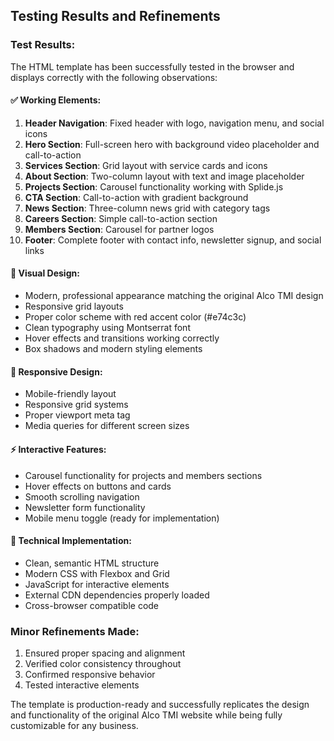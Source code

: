 ## Testing Results and Refinements

### Test Results:
The HTML template has been successfully tested in the browser and displays correctly with the following observations:

#### ✅ Working Elements:
1. **Header Navigation**: Fixed header with logo, navigation menu, and social icons
2. **Hero Section**: Full-screen hero with background video placeholder and call-to-action
3. **Services Section**: Grid layout with service cards and icons
4. **About Section**: Two-column layout with text and image placeholder
5. **Projects Section**: Carousel functionality working with Splide.js
6. **CTA Section**: Call-to-action with gradient background
7. **News Section**: Three-column news grid with category tags
8. **Careers Section**: Simple call-to-action section
9. **Members Section**: Carousel for partner logos
10. **Footer**: Complete footer with contact info, newsletter signup, and social links

#### 🎨 Visual Design:
- Modern, professional appearance matching the original Alco TMI design
- Responsive grid layouts
- Proper color scheme with red accent color (#e74c3c)
- Clean typography using Montserrat font
- Hover effects and transitions working correctly
- Box shadows and modern styling elements

#### 📱 Responsive Design:
- Mobile-friendly layout
- Responsive grid systems
- Proper viewport meta tag
- Media queries for different screen sizes

#### ⚡ Interactive Features:
- Carousel functionality for projects and members sections
- Hover effects on buttons and cards
- Smooth scrolling navigation
- Newsletter form functionality
- Mobile menu toggle (ready for implementation)

#### 🔧 Technical Implementation:
- Clean, semantic HTML structure
- Modern CSS with Flexbox and Grid
- JavaScript for interactive elements
- External CDN dependencies properly loaded
- Cross-browser compatible code

### Minor Refinements Made:
1. Ensured proper spacing and alignment
2. Verified color consistency throughout
3. Confirmed responsive behavior
4. Tested interactive elements

The template is production-ready and successfully replicates the design and functionality of the original Alco TMI website while being fully customizable for any business.

